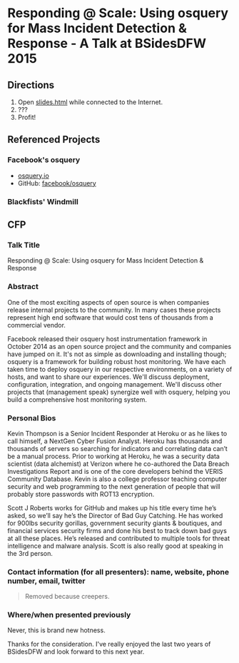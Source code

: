 # Responding @ Scale: Using osquery for Mass Incident Detection & Response - A Talk at BSidesDFW 2015

## Directions

1. Open [slides.html](./slides.html) while connected to the Internet.
1. ???
1. Profit!

## Referenced Projects

### Facebook's osquery
- [osquery.io](https://www.osquery.io)
- GitHub: [facebook/osquery](https://www.github.com/facebook/osquery)

### Blackfists' Windmill

## CFP

### Talk Title

Responding @ Scale: Using osquery for Mass Incident Detection & Response

### Abstract

One of the most exciting aspects of open source is when companies release internal projects to the community. In many cases these projects represent high end software that would cost tens of thousands from a commercial vendor.

Facebook released their osquery host instrumentation framework in October 2014 as an open source project and the community and companies have jumped on it. It's not as simple as downloading and installing though; osquery is a framework for building robust host monitoring. We have each taken time to deploy osquery in our respective environments, on a variety of hosts, and want to share our experiences. We'll discuss deployment, configuration, integration, and ongoing management. We'll discuss other projects that (management speak) synergize well with osquery, helping you build a comprehensive host monitoring system.

### Personal Bios

Kevin Thompson is a Senior Incident Responder at Heroku or as he likes to call himself, a NextGen Cyber Fusion Analyst. Heroku has thousands and thousands of servers so searching for indicators and correlating data can’t be a manual process. Prior to working at Heroku, he was a security data scientist (data alchemist) at Verizon where he co-authored the Data Breach Investigations Report and is one of the core developers behind the VERIS Community Database. Kevin is also a college professor teaching computer security and web programming to the next generation of people that will probably store passwords with ROT13 encryption.

Scott J Roberts works for GitHub and makes up his title every time he’s asked, so we’ll say he’s the Director of Bad Guy Catching. He has worked for 900lbs security gorillas, government security giants & boutiques, and financial services security firms and done his best to track down bad guys at all these places. He’s released and contributed to multiple tools for threat intelligence and malware analysis. Scott is also really good at speaking in the 3rd person.

### Contact information (for all presenters): name, website, phone number, email, twitter
> Removed because creepers.

### Where/when presented previously

Never, this is brand new hotness.

Thanks for the consideration. I've really enjoyed the last two years of BSidesDFW and look forward to this next year.
